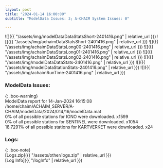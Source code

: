 ```yaml
---
layout: post
title: "2024-01-14 16:00:00"
subtitle: "ModelData Issues: 3; A-CHAIM System Issues: 0"

---
```


![]({{ "/assets/img/modelDataDataStatsShort-2401416.png" | relative_url }})
![]({{ "/assets/img/achaimDataStatsShort-2401416.png" | relative_url }})
![]({{ "/assets/img/achaimDataStatsLong00-2401416.png" | relative_url }})
![]({{ "/assets/img/achaimDataStatsLong01-2401416.png" | relative_url }})
![]({{ "/assets/img/achaimDataStatsLong02-2401416.png" | relative_url }})
![]({{ "/assets/img/modelDataDataStats-2401416.png" | relative_url }})
![]({{ "/assets/img/modelDataStationStats-2401416.png" | relative_url }})
![]({{ "/assets/img/achaimRunTime-2401416.png" | relative_url }})


### ModelData Issues:  
  
{: .box-warning}  
 ModelData report for 14-Jan-2024 16:15:08   
 /home/chaim/ACHAIM_SERVER/A-CHAIM/modelData/2024/014/16/modelData.mat   
 0% of all possible stations for IONO were downloaded. x1599   
 0% of all possible stations for SENTINEL were downloaded. x1054   
 18.7291% of all possible stations for KARTVERKET were downloaded. x24   
  


### Logs:  
  
{: .box-note}  
[Logs.zip]({{ "/assets/other/logs.zip" | relative_url }})  
[Log Info]({{ "/logInfo" | relative_url }})  
